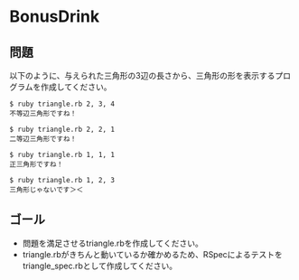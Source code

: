 # BonusDrink

## 問題

以下のように、与えられた三角形の3辺の長さから、三角形の形を表示するプログラムを作成してください。

```
$ ruby triangle.rb 2, 3, 4
不等辺三角形ですね！

$ ruby triangle.rb 2, 2, 1
二等辺三角形ですね！

$ ruby triangle.rb 1, 1, 1
正三角形ですね！

$ ruby triangle.rb 1, 2, 3
三角形じゃないです＞＜
```
## ゴール

* 問題を満足させるtriangle.rbを作成してください。
* triangle.rbがきちんと動いているか確かめるため、RSpecによるテストをtriangle_spec.rbとして作成してください。


